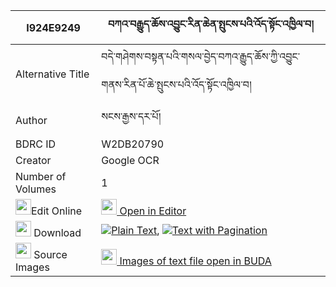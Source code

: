 |I924E9249|བཀའ་བརྒྱུད་ཆོས་འབྱུང་རིན་ཆེན་སྤུངས་པའི་འོད་སྟོང་འཁྱིལ་བ། 
| --- | --- 
|Alternative Title |བདེ་གཤེགས་བསྟན་པའི་གསལ་བྱེད་བཀའ་རྒྱུད་ཆོས་ཀྱི་འབྱུང་གནས་རིན་པོ་ཆེ་སྤུངས་པའི་འོད་སྟོང་འཁྱིལ་བ།
|Author| སངས་རྒྱས་དར་པོ།
|BDRC ID | W2DB20790
|Creator | Google OCR
|Number of Volumes| 1
|<img width="25" src="https://img.icons8.com/color/25/000000/edit-property.png">Edit Online| [<img width="25" src="https://avatars.githubusercontent.com/u/45091458?s=200&v=4"> Open in Editor](http://editor.openpecha.org/I924E9249)
|<img width="25" src="https://img.icons8.com/fluent/48/000000/download-2.png"/>  Download | [![](https://img.icons8.com/color/20/000000/txt.png)Plain Text](https://github.com/Openpecha/I924E9249/releases/download/v1/ka_gyu_chojung_rinchen_pungpa__plain_I924E9249.zip), [![](https://img.icons8.com/color/20/000000/txt.png)Text with Pagination](https://github.com/Openpecha/I924E9249/releases/download/v1/ka_gyu_chojung_rinchen_pungpa__pages_I924E9249.zip)
|<img width="25" src="https://img.icons8.com/plasticine/100/000000/pictures-folder.png"/>  Source Images | [<img width="25" src="https://library.bdrc.io/icons/BUDA-small.svg"> Images of text file open in BUDA](https://library.bdrc.io/show/bdr:W2DB20790)